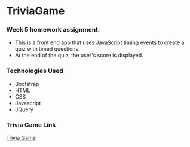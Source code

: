 # TriviaGame
### Week 5 homework assignment:
- This is a front end app that uses JavaScript timing events to create a quiz with timed questions. 
- At the end of the quiz, the user's score is displayed.

### Technologies Used
- Bootstrap
- HTML
- CSS
- Javascript
- JQuery

### Trivia Game Link
[Trivia Game](https://radhikabgupta.github.io/TriviaGame/)

